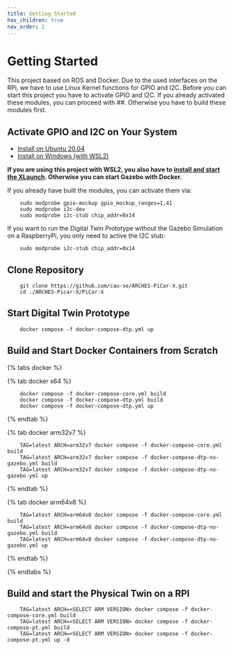 ```yaml
---
title: Getting Started
has_children: true
nav_order: 2
---
```


<link rel="stylesheet" href="{{ site.baseurl }}{% link tabs.css %}">
<script src="{{ site.baseurl }}{% link tabs.js %}"> </script>


# Getting Started
This project based on ROS and Docker. Due to the used interfaces on the RPi, we have to use Linux Kernel functions for GPIO and I2C. Before you can start this project you have to activate GPIO and I2C. If you already activated these modules, you can proceed with ##. Otherwise you have to build these modules first.

## Activate GPIO and I2C on Your System

- [Install on Ubuntu 20.04](#build-new-linux-kernel)
- [Install on Windows (with WSL2)](#build-new-windows-wsl2-kernel)

**If you are using this project with WSL2, you also have to [install and start the XLaunch](#xlaunch-for-windows). Otherwise you can start Gazebo with Docker.**

If you already have built the modules, you can activate them via:
```console 
    sudo modprobe gpio-mockup gpio_mockup_ranges=1,41
    sudo modprobe i2c-dev
    sudo modprobe i2c-stub chip_addr=0x14
```

If you want to run the Digital Twin Prototype without the Gazebo Simulation on a RaspberryPi, you only need to active the I2C stub:
```console 
    sudo modprobe i2c-stub chip_addr=0x14
```

## Clone Repository
```console 
    git clone https://github.com/cau-se/ARCHES-PiCar-X.git
    cd ./ARCHES-Picar-X/PiCar-X
```

## Start Digital Twin Prototype
```console 
    docker compose -f docker-compose-dtp.yml up 
```

## Build and Start Docker Containers from Scratch

{% tabs docker %}

{% tab docker x64 %}
```console 
    docker compose -f docker-compose-core.yml build 
    docker compose -f docker-compose-dtp.yml build 
    docker compose -f docker-compose-dtp.yml up 
```
{% endtab %}

{% tab docker arm32v7 %}
```console 
    TAG=latest ARCH=arm32v7 docker compose -f docker-compose-core.yml build 
    TAG=latest ARCH=arm32v7 docker compose -f docker-compose-dtp-no-gazebo.yml build 
    TAG=latest ARCH=arm32v7 docker compose -f docker-compose-dtp-no-gazebo.yml up 
```
{% endtab %}

{% tab docker arm64v8 %}
```console 
    TAG=latest ARCH=arm64v8 docker compose -f docker-compose-core.yml build 
    TAG=latest ARCH=arm64v8 docker compose -f docker-compose-dtp-no-gazebo.yml build 
    TAG=latest ARCH=arm64v8 docker compose -f docker-compose-dtp-no-gazebo.yml up 
```
{% endtab %}

{% endtabs %}


## Build and start the Physical Twin on a RPI
```console 
    TAG=latest ARCH=<SELECT ARM VERSION> docker compose -f docker-compose-core.yml build
    TAG=latest ARCH=<SELECT ARM VERSION> docker compose -f docker-compose-pt.yml build
    TAG=latest ARCH=<SELECT ARM VERSION> docker compose -f docker-compose-pt.yml up -d
```
